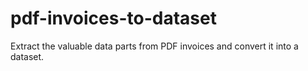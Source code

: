 # pdf-invoices-to-dataset
Extract the valuable data parts from PDF invoices and convert it into a dataset.
